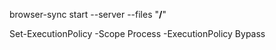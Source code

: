 browser-sync start --server --files "**/**"

Set-ExecutionPolicy -Scope Process -ExecutionPolicy Bypass